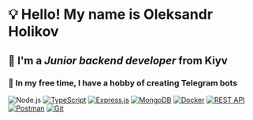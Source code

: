 
# 💡 Hello! My name is **Oleksandr Holikov**  #
## 🌱 I'm a *Junior backend developer* from Kiyv ##
### 🤖 In my free time, I have a hobby of creating Telegram bots ###




![Node.js](https://www.vectorlogo.zone/logos/nodejs/nodejs-icon.svg)
[![TypeScript](https://www.vectorlogo.zone/logos/typescriptlang/typescriptlang-icon.svg)](https://www.typescriptlang.org/)
[![Express.js](https://www.vectorlogo.zone/logos/expressjs/expressjs-icon.svg)](https://expressjs.com/)
[![MongoDB](https://www.vectorlogo.zone/logos/mongodb/mongodb-icon.svg)](https://www.mongodb.com/)
[![Docker](https://www.vectorlogo.zone/logos/docker/docker-icon.svg)](https://www.docker.com/)
[![REST API](https://www.vectorlogo.zone/logos/json/json-icon.svg)](https://restfulapi.net/)
[![Postman](https://www.vectorlogo.zone/logos/getpostman/getpostman-icon.svg)](https://www.postman.com/)
[![Git](https://www.vectorlogo.zone/logos/git-scm/git-scm-icon.svg)](https://git-scm.com/)
